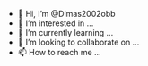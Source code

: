 - 👋 Hi, I’m @Dimas2002obb
- 👀 I’m interested in ...
- 🌱 I’m currently learning ...
- 💞️ I’m looking to collaborate on ...
- 📫 How to reach me ...

<!---
Dimas2002obb/Dimas2002obb is a ✨ special ✨ repository because its `README.md` (this file) appears on your GitHub profile.
You can click the Preview link to take a look at your changes.
--->
